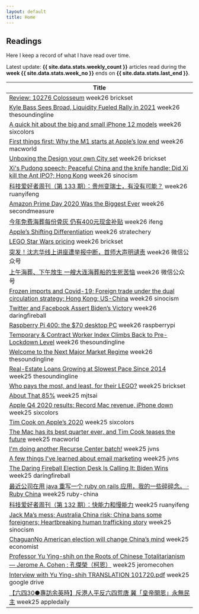 ```yaml
---
layout: default
title: Home
---
```


## Readings

<p class="noindent">Here I keep a record of what I have read over time.</p>

<div class="alert alert-primary" role="alert">
  Latest update: <b>{{ site.data.stats.weekly_count }}</b> articles read during the <b>week {{ site.data.stats.week_no }}</b> ends on <b>{{ site.data.stats.last_end }}</b>.
</div>

<table class="table table-sm">
  <thead class="thead-dark">
    <tr>
      <th scope="col">Title</th>
    </tr>
  </thead>
  <tbody>
    <tr><td>
      <a href="https://brickset.com/article/54267" target="_blank" rel="noopener noreferrer">Review: 10276 Colosseum</a>
      <span class="badge badge-info text-wrap text-left">week26</span>
      <span class="badge badge-warning text-wrap text-left">brickset</span>
    </td></tr>
    <tr><td>
      <a href="https://thesoundingline.com/kyle-bass-sees-board-liquidity-fueled-rally-in-2021/" target="_blank" rel="noopener noreferrer">Kyle Bass Sees Broad, Liquidity Fueled Rally in 2021</a>
      <span class="badge badge-info text-wrap text-left">week26</span>
      <span class="badge badge-warning text-wrap text-left">thesoundingline</span>
    </td></tr>
    <tr><td>
      <a href="https://sixcolors.com/post/2020/11/a-quick-hit-about-the-big-and-small-iphone-12-models/" target="_blank" rel="noopener noreferrer">A quick hit about the big and small iPhone 12 models</a>
      <span class="badge badge-info text-wrap text-left">week26</span>
      <span class="badge badge-warning text-wrap text-left">sixcolors</span>
    </td></tr>
    <tr><td>
      <a href="https://www.macworld.com/article/3591237/why-the-m1-starts-at-apples-low-end.html" target="_blank" rel="noopener noreferrer">First things first: Why the M1 starts at Apple’s low end</a>
      <span class="badge badge-info text-wrap text-left">week26</span>
      <span class="badge badge-warning text-wrap text-left">macworld</span>
    </td></tr>
    <tr><td>
      <a href="https://brickset.com/article/54688" target="_blank" rel="noopener noreferrer">Unboxing the Design your own City set</a>
      <span class="badge badge-info text-wrap text-left">week26</span>
      <span class="badge badge-warning text-wrap text-left">brickset</span>
    </td></tr>
    <tr><td>
      <a href="https://sinocism.com/p/xis-pudong-speech-peaceful-china" target="_blank" rel="noopener noreferrer">Xi's Pudong speech; Peaceful China and the knife handle; Did Xi kill the Ant IPO?; Hong Kong</a>
      <span class="badge badge-info text-wrap text-left">week26</span>
      <span class="badge badge-warning text-wrap text-left">sinocism</span>
    </td></tr>
    <tr><td>
      <a href="http://www.ruanyifeng.com/blog/2020/11/weekly-issue-133.html" target="_blank" rel="noopener noreferrer">科技爱好者周刊（第 133 期）：贵州变瑞士，有没有可能？</a>
      <span class="badge badge-info text-wrap text-left">week26</span>
      <span class="badge badge-warning text-wrap text-left">ruanyifeng</span>
    </td></tr>
    <tr><td>
      <a href="https://secondmeasure.com/datapoints/amazon-prime-day-2020-was-the-biggest-ever/" target="_blank" rel="noopener noreferrer">Amazon Prime Day 2020 Was the Biggest Ever</a>
      <span class="badge badge-info text-wrap text-left">week26</span>
      <span class="badge badge-warning text-wrap text-left">secondmeasure</span>
    </td></tr>
    <tr><td>
      <a href="https://ishare.ifeng.com/c/s/7svQa8upRnm" target="_blank" rel="noopener noreferrer">今年免费海葬每份骨灰 仍有400元现金补贴</a>
      <span class="badge badge-info text-wrap text-left">week26</span>
      <span class="badge badge-warning text-wrap text-left">ifeng</span>
    </td></tr>
    <tr><td>
      <a href="https://stratechery.com/2020/apples-shifting-differentiation/" target="_blank" rel="noopener noreferrer">Apple’s Shifting Differentiation</a>
      <span class="badge badge-info text-wrap text-left">week26</span>
      <span class="badge badge-warning text-wrap text-left">stratechery</span>
    </td></tr>
    <tr><td>
      <a href="https://brickset.com/article/54374" target="_blank" rel="noopener noreferrer">LEGO Star Wars pricing</a>
      <span class="badge badge-info text-wrap text-left">week26</span>
      <span class="badge badge-warning text-wrap text-left">brickset</span>
    </td></tr>
    <tr><td>
      <a href="https://mp.weixin.qq.com/s?__biz=MzUzNTUzMjcyNQ==&mid=2247511382&idx=2&sn=0cac53a2f9daf82557031e94c7c34bef&chksm=fa86e88ccdf1619ae4b672ed4f4ab3761bf2ed760ad87147d4acf12d031d58671e0bbd49ed04#rd" target="_blank" rel="noopener noreferrer">突发！沈志华线上讲座遭举报中断，首师大声明谴责</a>
      <span class="badge badge-info text-wrap text-left">week26</span>
      <span class="badge badge-warning text-wrap text-left">微信公众号</span>
    </td></tr>
    <tr><td>
      <a href="https://xw.qq.com/cmsid/20201109A06G8R00" target="_blank" rel="noopener noreferrer">上午海葬、下午放生 一艘大连海葬船的生死苦恼</a>
      <span class="badge badge-info text-wrap text-left">week26</span>
      <span class="badge badge-warning text-wrap text-left">微信公众号</span>
    </td></tr>
    <tr><td>
      <a href="https://sinocism.com/p/frozen-imports-and-covid-19-foreign" target="_blank" rel="noopener noreferrer">Frozen imports and Covid-19; Foreign trade under the dual circulation strategy; Hong Kong; US-China</a>
      <span class="badge badge-info text-wrap text-left">week26</span>
      <span class="badge badge-warning text-wrap text-left">sinocism</span>
    </td></tr>
    <tr><td>
      <a href="https://daringfireball.net/linked/2020/11/07/twitter-facebook-biden-win" target="_blank" rel="noopener noreferrer">Twitter and Facebook Assert Biden’s Victory</a>
      <span class="badge badge-info text-wrap text-left">week26</span>
      <span class="badge badge-warning text-wrap text-left">daringfireball</span>
    </td></tr>
    <tr><td>
      <a href="https://www.raspberrypi.org/blog/raspberry-pi-400-the-70-desktop-pc/" target="_blank" rel="noopener noreferrer">Raspberry Pi 400: the $70 desktop PC</a>
      <span class="badge badge-info text-wrap text-left">week26</span>
      <span class="badge badge-warning text-wrap text-left">raspberrypi</span>
    </td></tr>
    <tr><td>
      <a href="https://thesoundingline.com/temporary-contract-worker-index-climbs-back-to-pre-lockdown-level/" target="_blank" rel="noopener noreferrer">Temporary & Contract Worker Index Climbs Back to Pre-Lockdown Level</a>
      <span class="badge badge-info text-wrap text-left">week26</span>
      <span class="badge badge-warning text-wrap text-left">thesoundingline</span>
    </td></tr>
    <tr><td>
      <a href="https://thesoundingline.com/welcome-to-the-next-major-market-regime/" target="_blank" rel="noopener noreferrer">Welcome to the Next Major Market Regime</a>
      <span class="badge badge-info text-wrap text-left">week26</span>
      <span class="badge badge-warning text-wrap text-left">thesoundingline</span>
    </td></tr>
    <tr><td>
      <a href="https://thesoundingline.com/real-estate-loans-growing-at-lowest-level-since-2014/" target="_blank" rel="noopener noreferrer">Real-Estate Loans Growing at Slowest Pace Since 2014</a>
      <span class="badge badge-info text-wrap text-left">week25</span>
      <span class="badge badge-warning text-wrap text-left">thesoundingline</span>
    </td></tr>
    <tr><td>
      <a href="https://brickset.com/article/54588" target="_blank" rel="noopener noreferrer">Who pays the most, and least, for their LEGO?</a>
      <span class="badge badge-info text-wrap text-left">week25</span>
      <span class="badge badge-warning text-wrap text-left">brickset</span>
    </td></tr>
    <tr><td>
      <a href="https://mjtsai.com/blog/2020/10/29/about-that-85/" target="_blank" rel="noopener noreferrer">About That 85%</a>
      <span class="badge badge-info text-wrap text-left">week25</span>
      <span class="badge badge-warning text-wrap text-left">mjtsai</span>
    </td></tr>
    <tr><td>
      <a href="https://sixcolors.com/post/2020/10/apple-q4-2020-results-record-mac-revenue-iphone-down/" target="_blank" rel="noopener noreferrer">Apple Q4 2020 results: Record Mac revenue, iPhone down</a>
      <span class="badge badge-info text-wrap text-left">week25</span>
      <span class="badge badge-warning text-wrap text-left">sixcolors</span>
    </td></tr>
    <tr><td>
      <a href="https://sixcolors.com/post/2020/10/tim-cook-on-apples-2020/" target="_blank" rel="noopener noreferrer">Tim Cook on Apple’s 2020</a>
      <span class="badge badge-info text-wrap text-left">week25</span>
      <span class="badge badge-warning text-wrap text-left">sixcolors</span>
    </td></tr>
    <tr><td>
      <a href="https://www.macworld.com/article/3586160/the-mac-has-its-best-quarter-ever-and-tim-cook-teases-the-future.html" target="_blank" rel="noopener noreferrer">The Mac has its best quarter ever, and Tim Cook teases the future</a>
      <span class="badge badge-info text-wrap text-left">week25</span>
      <span class="badge badge-warning text-wrap text-left">macworld</span>
    </td></tr>
    <tr><td>
      <a href="https://jvns.ca/blog/2020/11/05/i-m-doing-another-recurse-center-batch-/" target="_blank" rel="noopener noreferrer">I'm doing another Recurse Center batch!</a>
      <span class="badge badge-info text-wrap text-left">week25</span>
      <span class="badge badge-warning text-wrap text-left">jvns</span>
    </td></tr>
    <tr><td>
      <a href="https://jvns.ca/blog/2020/10/28/a-few-things-i-ve-learned-about-email-marketing/" target="_blank" rel="noopener noreferrer">A few things I've learned about email marketing</a>
      <span class="badge badge-info text-wrap text-left">week25</span>
      <span class="badge badge-warning text-wrap text-left">jvns</span>
    </td></tr>
    <tr><td>
      <a href="https://daringfireball.net/linked/2020/11/04/df-election-desk-biden-wins" target="_blank" rel="noopener noreferrer">The Daring Fireball Election Desk Is Calling It: Biden Wins</a>
      <span class="badge badge-info text-wrap text-left">week25</span>
      <span class="badge badge-warning text-wrap text-left">daringfireball</span>
    </td></tr>
    <tr><td>
      <a href="https://ruby-china.org/topics/40526" target="_blank" rel="noopener noreferrer">最近公司在用 java 重写一个 ruby on rails 应用，我的一些碎碎念。 · Ruby China</a>
      <span class="badge badge-info text-wrap text-left">week25</span>
      <span class="badge badge-warning text-wrap text-left">ruby-china</span>
    </td></tr>
    <tr><td>
      <a href="http://www.ruanyifeng.com/blog/2020/11/weekly-issue-132.html" target="_blank" rel="noopener noreferrer">科技爱好者周刊（第 132 期）：快能力和慢能力</a>
      <span class="badge badge-info text-wrap text-left">week25</span>
      <span class="badge badge-warning text-wrap text-left">ruanyifeng</span>
    </td></tr>
    <tr><td>
      <a href="https://sinocism.com/p/jack-mas-mess-australia-china-risk" target="_blank" rel="noopener noreferrer">Jack Ma’s mess; Australia China risk; China bans some foreigners; Heartbreaking human trafficking story</a>
      <span class="badge badge-info text-wrap text-left">week25</span>
      <span class="badge badge-warning text-wrap text-left">sinocism</span>
    </td></tr>
    <tr><td>
      <a href="https://www.economist.com/china/2020/11/07/no-american-election-will-change-chinas-mind" target="_blank" rel="noopener noreferrer">ChaguanNo American election will change China’s mind</a>
      <span class="badge badge-info text-wrap text-left">week25</span>
      <span class="badge badge-warning text-wrap text-left">economist</span>
    </td></tr>
    <tr><td>
      <a href="http://www.jeromecohen.net/jerrys-blog/2020/10/24/professor-yu-ying-shih-on-the-roots-of-chinese-totalitarianism" target="_blank" rel="noopener noreferrer">Professor Yu Ying-shih on the Roots of Chinese Totalitarianism — Jerome A. Cohen : 孔傑榮（柯恩）</a>
      <span class="badge badge-info text-wrap text-left">week25</span>
      <span class="badge badge-warning text-wrap text-left">jeromecohen</span>
    </td></tr>
    <tr><td>
      <a href="https://drive.google.com/file/d/15UgW_94irZazs3gjFEhDMi6Z13sP7WB-/view" target="_blank" rel="noopener noreferrer">Interview with Yu Ying-shih TRANSLATION 101720.pdf</a>
      <span class="badge badge-info text-wrap text-left">week25</span>
      <span class="badge badge-warning text-wrap text-left">google drive</span>
    </td></tr>
    <tr><td>
      <a href="https://hk.appledaily.com/china/20190504/V2MVW4JMBNJQXSSUJP6ZP5UZSA/" target="_blank" rel="noopener noreferrer">【六四30●專訪余英時】斥港人平反六四荒唐 冀「皇帝開恩」永無民主</a>
      <span class="badge badge-info text-wrap text-left">week25</span>
      <span class="badge badge-warning text-wrap text-left">appledaily</span>
    </td></tr>
  </tbody>
</table>
